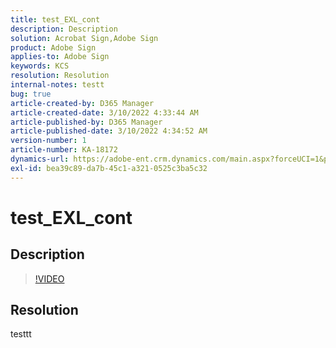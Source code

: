 ```yaml
---
title: test_EXL_cont
description: Description
solution: Acrobat Sign,Adobe Sign
product: Adobe Sign
applies-to: Adobe Sign
keywords: KCS
resolution: Resolution
internal-notes: testt
bug: true
article-created-by: D365 Manager
article-created-date: 3/10/2022 4:33:44 AM
article-published-by: D365 Manager
article-published-date: 3/10/2022 4:34:52 AM
version-number: 1
article-number: KA-18172
dynamics-url: https://adobe-ent.crm.dynamics.com/main.aspx?forceUCI=1&pagetype=entityrecord&etn=knowledgearticle&id=4071443e-2ba0-ec11-b400-0022480b0cb1
exl-id: bea39c89-da7b-45c1-a321-0525c3ba5c32
---
```

# test_EXL_cont

## Description



>[!VIDEO](https://video.tv.adobe.com/v/18696?quality=9&amp;learn=on)

 


## Resolution


testtt
